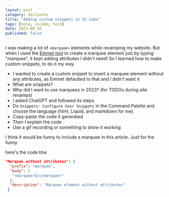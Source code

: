 ```yaml
---
layout: post
category: dailynote
title: "Adding custom snippets to VS Code"
tags: [note, vscode, tech]
date: 2023-08-20
published: false
---
```


I was making a lot of `<marquee>` elements while revamping my website. But when I used the [Emmet tool](https://emmet.io/) to create a marquee element just by typing "marquee", it kept adding attributes I didn't need! So I learned how to make custom snippets, to do it my way.

<!-- all this marquee talk reminds me of blink
yknow modern browsers dont even support <blink>
you gotta use javascript
i mean ie never supported it so damn
marquees are cool but ig theres a lot of things about 90s web design better left in the past
hey uncomment this next comment im bringing back BLINK!!!!!!!!!!! i dont even need javascript
-->

<!-- 
<span style="animation: blinker 1s step-end infinite; display: inline-block;"><style>@keyframes blinker { 50% { opacity: 0; } }</style>thanks for checking out these "easter egg" comments btw</span>
-->

- I wanted to create a custom snippet to insert a marquee element without any attributes, as Emmet defaulted to that and I didn't want it
- What are snippets?
- Why did I want to use marquees in 2023? (for TODOs during site revamps)
- I asked ChatGPT and followed its steps
- Do `Snippets: Configure User Snippets` in the Command Palette and choose the language (html, Liquid, and markdown for me)
- Copy-paste the code it generated
- Then I explain the code
- Use a gif recording or something to show it working

I think it would be funny to include a marquee in this article. Just for the funny.

here's the code btw

```json
"Marquee without attributes": {
  "prefix": "marquee",
  "body": [
   "<marquee>$1</marquee>"
  ],
  "description": "Marquee element without attributes"
 }
```
